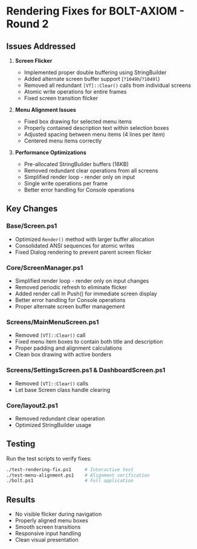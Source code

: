 # Rendering Fixes for BOLT-AXIOM - Round 2

## Issues Addressed

1. **Screen Flicker**
   - Implemented proper double buffering using StringBuilder
   - Added alternate screen buffer support (`?1049h`/`?1049l`)
   - Removed all redundant `[VT]::Clear()` calls from individual screens
   - Atomic write operations for entire frames
   - Fixed screen transition flicker

2. **Menu Alignment Issues**
   - Fixed box drawing for selected menu items
   - Properly contained description text within selection boxes
   - Adjusted spacing between menu items (4 lines per item)
   - Centered menu items correctly

3. **Performance Optimizations**
   - Pre-allocated StringBuilder buffers (16KB)
   - Removed redundant clear operations from all screens
   - Simplified render loop - render only on input
   - Single write operations per frame
   - Better error handling for Console operations

## Key Changes

### Base/Screen.ps1
- Optimized `Render()` method with larger buffer allocation
- Consolidated ANSI sequences for atomic writes
- Fixed Dialog rendering to prevent parent screen flicker

### Core/ScreenManager.ps1
- Simplified render loop - render only on input changes
- Removed periodic refresh to eliminate flicker
- Added render call in Push() for immediate screen display
- Better error handling for Console operations
- Proper alternate screen buffer management

### Screens/MainMenuScreen.ps1
- Removed `[VT]::Clear()` call 
- Fixed menu item boxes to contain both title and description
- Proper padding and alignment calculations
- Clean box drawing with active borders

### Screens/SettingsScreen.ps1 & DashboardScreen.ps1
- Removed `[VT]::Clear()` calls
- Let base Screen class handle clearing

### Core/layout2.ps1
- Removed redundant clear operation
- Optimized StringBuilder usage

## Testing

Run the test scripts to verify fixes:
```bash
./test-rendering-fix.ps1     # Interactive test
./test-menu-alignment.ps1    # Alignment verification
./bolt.ps1                   # Full application
```

## Results

- No visible flicker during navigation
- Properly aligned menu boxes
- Smooth screen transitions
- Responsive input handling
- Clean visual presentation